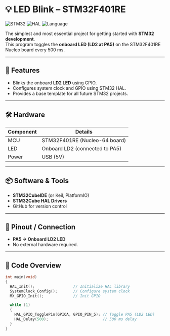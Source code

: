 # 💡 LED Blink – STM32F401RE

![STM32](https://img.shields.io/badge/Board-STM32F401RE-blue)
![HAL](https://img.shields.io/badge/Framework-STM32CubeHAL-green)
![Language](https://img.shields.io/badge/Language-C-orange)

The simplest and most essential project for getting started with **STM32 development**.  
This program toggles the **onboard LED (LD2 at PA5)** on the STM32F401RE Nucleo board every 500 ms.

---

## 🚀 Features
- Blinks the onboard **LD2 LED** using GPIO.
- Configures system clock and GPIO using STM32 HAL.
- Provides a base template for all future STM32 projects.

---

## 🛠️ Hardware
| Component | Details |
|-----------|---------|
| MCU       | STM32F401RE (Nucleo-64 board) |
| LED       | Onboard LD2 (connected to PA5) |
| Power     | USB (5V) |

---

## 📦 Software & Tools
- **STM32CubeIDE** (or Keil, PlatformIO)
- **STM32Cube HAL Drivers**
- GitHub for version control

---

## 📐 Pinout / Connection
- **PA5 → Onboard LD2 LED**
- No external hardware required.

---

## 📜 Code Overview

```c
int main(void)
{
  HAL_Init();                 // Initialize HAL library
  SystemClock_Config();       // Configure system clock
  MX_GPIO_Init();             // Init GPIO

  while (1)
  {
    HAL_GPIO_TogglePin(GPIOA, GPIO_PIN_5); // Toggle PA5 (LD2 LED)
    HAL_Delay(500);                        // 500 ms delay
  }
}
